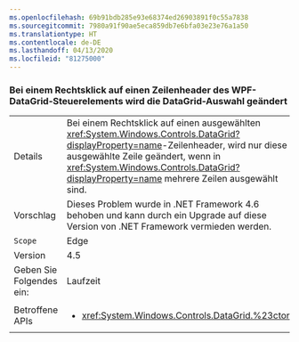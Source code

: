 ```yaml
---
ms.openlocfilehash: 69b91bdb285e93e68374ed26903891f0c55a7838
ms.sourcegitcommit: 7980a91f90ae5eca859db7e6bfa03e23e76a1a50
ms.translationtype: HT
ms.contentlocale: de-DE
ms.lasthandoff: 04/13/2020
ms.locfileid: "81275000"
---
```

### <a name="right-clicking-on-a-wpf-datagrid-row-header-changes-the-datagrid-selection"></a>Bei einem Rechtsklick auf einen Zeilenheader des WPF-DataGrid-Steuerelements wird die DataGrid-Auswahl geändert

|   |   |
|---|---|
|Details|Bei einem Rechtsklick auf einen ausgewählten <xref:System.Windows.Controls.DataGrid?displayProperty=name>-Zeilenheader, wird nur diese ausgewählte Zeile geändert, wenn in <xref:System.Windows.Controls.DataGrid?displayProperty=name> mehrere Zeilen ausgewählt sind.|
|Vorschlag|Dieses Problem wurde in .NET Framework 4.6 behoben und kann durch ein Upgrade auf diese Version von .NET Framework vermieden werden.|
|`Scope`|Edge|
|Version|4.5|
|Geben Sie Folgendes ein:|Laufzeit|
|Betroffene APIs|<ul><li><xref:System.Windows.Controls.DataGrid.%23ctor></li></ul>|
